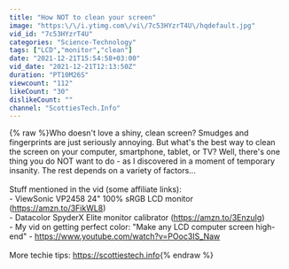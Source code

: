 ```yaml
---
title: "How NOT to clean your screen"
image: "https:\/\/i.ytimg.com\/vi\/7c53HYzrT4U\/hqdefault.jpg"
vid_id: "7c53HYzrT4U"
categories: "Science-Technology"
tags: ["LCD","monitor","clean"]
date: "2021-12-21T15:54:58+03:00"
vid_date: "2021-12-21T12:13:50Z"
duration: "PT10M26S"
viewcount: "112"
likeCount: "30"
dislikeCount: ""
channel: "ScottiesTech.Info"
---
```

{% raw %}Who doesn't love a shiny, clean screen? Smudges and fingerprints are just seriously annoying. But what's the best way to clean the screen on your computer, smartphone, tablet, or TV? Well, there's one thing you do NOT want to do - as I discovered in a moment of temporary insanity. The rest depends on a variety of factors...<br /><br />Stuff mentioned in the vid (some affiliate links):<br />- ViewSonic VP2458 24&quot; 100% sRGB LCD monitor (<a rel="nofollow" target="blank" href="https://amzn.to/3FikWL8)">https://amzn.to/3FikWL8)</a><br />- Datacolor SpyderX Elite monitor calibrator (<a rel="nofollow" target="blank" href="https://amzn.to/3EnzuIg)">https://amzn.to/3EnzuIg)</a><br />- My vid on getting perfect color: &quot;Make any LCD computer screen high-end&quot; - <a rel="nofollow" target="blank" href="https://www.youtube.com/watch?v=POoc3IS_Naw">https://www.youtube.com/watch?v=POoc3IS_Naw</a><br /><br />More techie tips: <a rel="nofollow" target="blank" href="https://scottiestech.info">https://scottiestech.info</a>{% endraw %}
